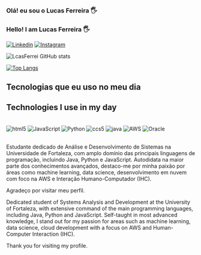 
### Olá! eu sou o Lucas Ferreira 🖐️
### Hello! I am Lucas Ferreira 🖐️

[![Linkedin](https://img.shields.io/badge/LinkedIn-0077B5?style=for-the-badge&logo=linkedin&logoColor=white)](https://www.linkedin.com/in/lcasferreidev/)
[![Instagram](https://img.shields.io/badge/Instagram-E4405F?style=for-the-badge&logo=instagram&logoColor=white)](https://www.instagram.com/lcasferrei/)

![LcasFerrei GitHub stats](https://github-readme-stats.vercel.app/api?username=LcasFerrei&show_icons=true&theme=radical)

[![Top Langs](https://github-readme-stats.vercel.app/api/top-langs/?username=LcasFerrei&layout=donut-vertical)](https://github.com/anuraghazra/github-readme-stats)

## Tecnologias que eu uso no meu dia
## Technologies I use in my day

<div style="display: inline_block"><br/>
 <img align="center" alt="html5" src="https://img.shields.io/badge/HTML5-E34F26?style=for-the-badge&logo=html5&logoColor=white" />
 <img align="center" alt="JavaScript" src="https://img.shields.io/badge/JavaScript-F7DF1E?style=for-the-badge&logo=javascript&logoColor=black" />
 <img align="center" alt="Python" src="https://img.shields.io/badge/Python-3776AB?style=for-the-badge&logo=python&logoColor=white" />
 <img align="center" alt="ccs5" src="https://img.shields.io/badge/CSS-239120?&style=for-the-badge&logo=css3&logoColor=white" />
 <img align="center" alt="java" src="https://img.shields.io/badge/Java-ED8B00?style=for-the-badge&logo=openjdk&logoColor=white" />
 <img align="center" alt="AWS" src="https://img.shields.io/badge/Amazon_AWS-FF9900?style=for-the-badge&logo=amazonaws&logoColor=white" />
 <img align="center" alt="Oracle" src="https://img.shields.io/badge/Oracle-F80000?style=for-the-badge&logo=oracle&logoColor=black" />
 </div><br/>

Estudante dedicado de Análise e Desenvolvimento de Sistemas na Universidade de Fortaleza, com amplo domínio das principais linguagens de programação, incluindo Java, Python e JavaScript. Autodidata na maior parte dos conhecimentos avançados, destaco-me por minha paixão por áreas como machine learning, data science, desenvolvimento em nuvem com foco na AWS e Interação Humano-Computador (IHC).

Agradeço por visitar meu perfil.

Dedicated student of Systems Analysis and Development at the University of Fortaleza, with extensive command of the main programming languages, including Java, Python and JavaScript. Self-taught in most advanced knowledge, I stand out for my passion for areas such as machine learning, data science, cloud development with a focus on AWS and Human-Computer Interaction (IHC).

Thank you for visiting my profile.
